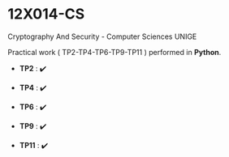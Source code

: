 # 12X014-CS
Cryptography And Security - Computer Sciences UNIGE

Practical work ( TP2-TP4-TP6-TP9-TP11 ) performed in **Python**.

- **TP2** : :heavy_check_mark:

- **TP4** : :heavy_check_mark:

- **TP6** : :heavy_check_mark:

- **TP9** : :heavy_check_mark:

- **TP11** : :heavy_check_mark:
